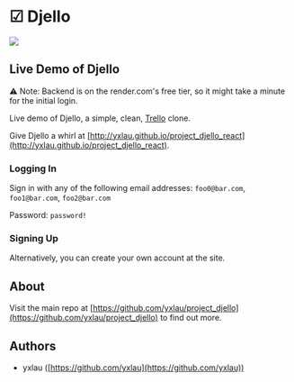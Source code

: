 # ☑︎ Djello
![](https://user-images.githubusercontent.com/22121223/33110355-3769d06c-cf82-11e7-827f-249ee6fb7258.png)

## Live Demo of Djello
⚠️ Note: Backend is on the render.com's free tier, so it might take a minute for the initial login.

Live demo of Djello, a simple, clean, [Trello](http://trello.com) clone.

Give Djello a whirl at [http://yxlau.github.io/project_djello_react](http://yxlau.github.io/project_djello_react). 

### Logging In
Sign in with any of the following email addresses: `foo0@bar.com`, `foo1@bar.com`, `foo2@bar.com`

Password: `password!`

### Signing Up
Alternatively, you can create your own account at the site.

## About
Visit the main repo at [https://github.com/yxlau/project_djello](https://github.com/yxlau/project_djello) to find out more.

## Authors
- yxlau ([https://github.com/yxlau](https://github.com/yxlau))
